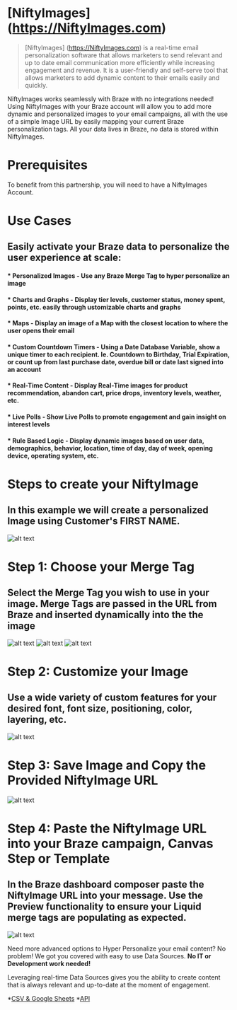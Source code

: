 # [NiftyImages] (https://NiftyImages.com)

> [NiftyImages] (https://NiftyImages.com) is a real-time email personalization software that allows marketers to send relevant and up to date email communication more efficiently while increasing engagement and revenue. It is a user-friendly and self-serve tool that allows marketers to add dynamic content to their emails easily and quickly.

NiftyImages works seamlessly with Braze with no integrations needed!  Using NiftyImages with your Braze account will allow you to add more dynamic and personalized images to your email campaigns, all with the use of a simple Image URL by easily mapping your current Braze personalization tags.  All your data lives in Braze, no data is stored within NiftyImages.

# Prerequisites

To benefit from this partnership, you will need to have a NiftyImages Account.

# Use Cases

## Easily activate your Braze data to personalize the user experience at scale:

#### * Personalized Images - Use any Braze Merge Tag to hyper personalize an image
#### * Charts and Graphs - Display tier levels, customer status, money spent, points, etc. easily through ustomizable charts and graphs
#### * Maps - Display an image of a Map with the closest location to where the user opens their email
#### * Custom Countdown Timers - Using a Date Database Variable, show a unique timer to each recipient.  Ie. Countdown to Birthday, Trial Expiration, or count up from last purchase date, overdue bill or date last signed into an account
#### * Real-Time Content - Display Real-Time images for product recommendation, abandon cart, price drops, inventory levels, weather, etc.
#### * Live Polls - Show Live Polls to promote engagement and gain insight on interest levels
#### * Rule Based Logic - Display dynamic images based on user data, demographics, behavior, location, time of day, day of week, opening device, operating system, etc.

# Steps to create your NiftyImage
## In this example we will create a personalized Image using Customer's FIRST NAME. 

![alt text](<braze image-2.png>)

# Step 1: Choose your Merge Tag
## Select the Merge Tag you wish to use in your image.  Merge Tags are passed in the URL from Braze and inserted dynamically into the the image

![alt text](<step 1-1.png>)
![alt text](<Step 2-1.png>)
![alt text](<step 3-2.png>)

# Step 2: Customize your Image
## Use a wide variety of custom features for your desired font, font size, positioning, color, layering, etc.  

![alt text](<custom name options-1.png>)

# Step 3: Save Image and Copy the Provided NiftyImage URL

![alt text](studiopreview-1.png)

# Step 4: Paste the NiftyImage URL into your Braze campaign, Canvas Step or Template
## In the Braze dashboard composer paste the NiftyImage URL into your message. Use the Preview functionality to ensure your Liquid merge tags are populating as expected. 

![alt text](<Braze Paste Image-1.png>)

Need more advanced options to Hyper Personalize your email content?  No problem!  We got you covered with easy to use Data Sources.  **No IT or Development work needed!**

Leveraging real-time Data Sources gives you the ability to create content that is always relevant and up-to-date at the moment of engagement.

*[CSV & Google Sheets](https://blog.niftyimages.com/2022/01/31/data-sources-csvs-2-0/)
*[API](https://blog.niftyimages.com/2018/10/02/data-sources-real-time-images-using-any-api/)
